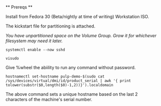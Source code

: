 ** Prereqs **

Install from Fedora 30 (Beta/nightly at time of writing) Workstation ISO.

The kickstart file for partitioning is attached.

*You have unpartitioned space on the Volume Group. Grow it for whichever filesystem may need it later.*

`systemctl enable --now sshd`

`visudo`

Give %wheel the abiility to run any command without password.

`hostnamectl set-hostname pulp-demo-$(sudo cat /sys/devices/virtual/dmi/id/product_serial | awk '{ print tolower(substr($0,length($0)-1,2))}').localdomain`

The above command sets a unique hostname based on the last 2 characters of the machine's serial number.
